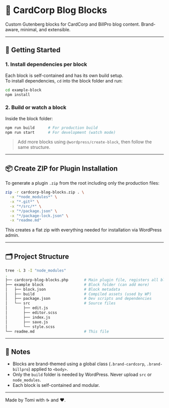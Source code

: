 # 🧱 CardCorp Blog Blocks

Custom Gutenberg blocks for CardCorp and BillPro blog content. Brand-aware, minimal, and extensible.

---

## 🚀 Getting Started

### 1. Install dependencies per block

Each block is self-contained and has its own build setup.  
To install dependencies, `cd` into the block folder and run:

```bash
cd example-block
npm install
```

### 2. Build or watch a block

Inside the block folder:

```bash
npm run build      # For production build
npm run start      # For development (watch mode)
```

> Add more blocks using `@wordpress/create-block`, then follow the same structure.

---

## 📦 Create ZIP for Plugin Installation

To generate a plugin `.zip` from the root including only the production files:

```bash
zip -r cardcorp-blog-blocks.zip . \
  -x "*node_modules*" \
  -x "*.git*" \
  -x "*/src/*" \
  -x "*/package.json" \
  -x "*/package-lock.json" \
  -x "readme.md"
```

This creates a flat zip with everything needed for installation via WordPress admin.

---

## 🗂️ Project Structure

```bash
tree -L 3 -I "node_modules"
.
├── cardcorp-blog-blocks.php       # Main plugin file, registers all blocks
├── example block                  # Block folder (can add more)
│   ├── block.json                 # Block metadata
│   ├── build                      # Compiled assets (used by WP)
│   ├── package.json               # Dev scripts and dependencies
│   └── src                        # Source files
│       ├── edit.js
│       ├── editor.scss
│       ├── index.js
│       ├── save.js
│       └── style.scss
└── readme.md                      # This file
```

---

## 🧩 Notes

- Blocks are brand-themed using a global class (`.brand-cardcorp`, `.brand-billpro`) applied to `<body>`.
- Only the `build` folder is needed by WordPress. Never upload `src` or `node_modules`.
- Each block is self-contained and modular.

---

Made by Tomi with ☕ and ❤️.

